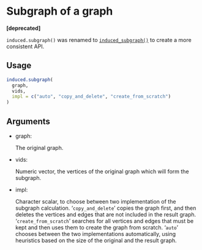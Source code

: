 # Subgraph of a graph

**\[deprecated\]**

`induced.subgraph()` was renamed to
[`induced_subgraph()`](https://r.igraph.org/reference/subgraph.md) to
create a more consistent API.

## Usage

``` r
induced.subgraph(
  graph,
  vids,
  impl = c("auto", "copy_and_delete", "create_from_scratch")
)
```

## Arguments

- graph:

  The original graph.

- vids:

  Numeric vector, the vertices of the original graph which will form the
  subgraph.

- impl:

  Character scalar, to choose between two implementation of the subgraph
  calculation. ‘`copy_and_delete`’ copies the graph first, and then
  deletes the vertices and edges that are not included in the result
  graph. ‘`create_from_scratch`’ searches for all vertices and edges
  that must be kept and then uses them to create the graph from scratch.
  ‘`auto`’ chooses between the two implementations automatically, using
  heuristics based on the size of the original and the result graph.

